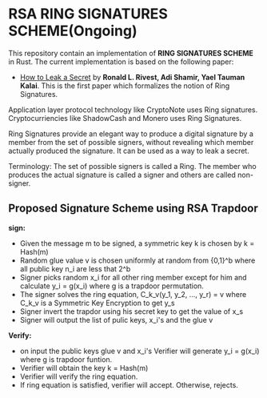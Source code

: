 # RSA RING SIGNATURES SCHEME(Ongoing)

This repository contain an implementation of **RING SIGNATURES SCHEME** in Rust. The current implementation is based on the following paper:
* [How to Leak a Secret](https://www.iacr.org/archive/asiacrypt2001/22480554.pdf) by **Ronald L. Rivest, Adi Shamir, Yael Tauman Kalai**. This is the first paper which formalizes the notion of Ring Signatures.

Application layer protocol technology like CryptoNote uses Ring signatures.
Cryptocurriencies like ShadowCash and Monero uses Ring Signatures.

Ring Signatures provide an elegant way to produce a digital signature by a member from the set of possible signers, without revealing which member actually produced the signature. 
It can be used as a way to leak a secret.


Terminology:
The set of possible signers is called a Ring. The member who produces the actual signature is called a signer and others are called non-signer.

## Proposed Signature Scheme using RSA Trapdoor

**sign:** 
* Given the message m to be signed, a symmetric key k is chosen by  k = Hash(m)
* Random glue value v is chosen uniformly at random from {0,1}^b where all public key n_i are less that 2^b
* Signer picks random x_i for all other ring member except for him and calculate y_i = g(x_i) where g is a trapdoor permutation.
* The signer solves the ring equation, C_k_v(y_1, y_2, ..., y_r) = v where C_k_v is a Symmetric Key Encryption to get y_s
* Signer invert the trapdor using his secret key to get the value of x_s
* Signer will output the list of pulic keys, x_i's and the glue v

**Verify:**
* on input the public keys glue v and x_i's
Verifier will generate y_i = g(x_i) where g is trapdoor funtion.
* Verifier will obtain the key k = Hash(m)
* Verifier will verify the ring equation.
* If ring equation is satisfied, verifier will accept. Otherwise, rejects.

